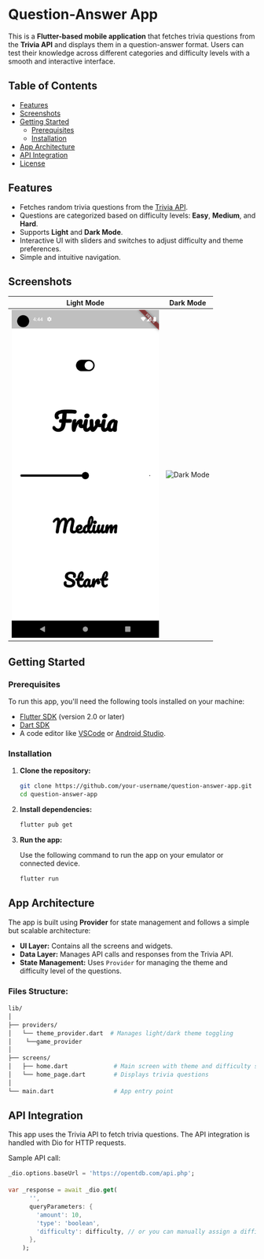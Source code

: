 # Question-Answer App

This is a **Flutter-based mobile application** that fetches trivia questions from the **Trivia API** and displays them in a question-answer format. Users can test their knowledge across different categories and difficulty levels with a smooth and interactive interface.

## Table of Contents
- [Features](#features)
- [Screenshots](#screenshots)
- [Getting Started](#getting-started)
  - [Prerequisites](#prerequisites)
  - [Installation](#installation)
- [App Architecture](#app-architecture)
- [API Integration](#api-integration)
- [License](#license)

## Features
- Fetches random trivia questions from the [Trivia API](https://opentdb.com/api_config.php).
- Questions are categorized based on difficulty levels: **Easy**, **Medium**, and **Hard**.
- Supports **Light** and **Dark Mode**.
- Interactive UI with sliders and switches to adjust difficulty and theme preferences.
- Simple and intuitive navigation.



## Screenshots

| Light Mode | Dark Mode |
|------------|-----------|
| <img src="assets/lightmode.png" alt="Light Mode" width="300"/> | <img src="assets/darkmodepng" alt="Dark Mode" width="300"/> |


## Getting Started

### Prerequisites
To run this app, you'll need the following tools installed on your machine:
- [Flutter SDK](https://flutter.dev/docs/get-started/install) (version 2.0 or later)
- [Dart SDK](https://dart.dev/get-dart)
- A code editor like [VSCode](https://code.visualstudio.com/) or [Android Studio](https://developer.android.com/studio).

### Installation

1. **Clone the repository:**

    ```bash
    git clone https://github.com/your-username/question-answer-app.git
    cd question-answer-app
    ```

2. **Install dependencies:**

    ```bash
    flutter pub get
    ```

3. **Run the app:**

    Use the following command to run the app on your emulator or connected device.

    ```bash
    flutter run
    ```

## App Architecture

The app is built using **Provider** for state management and follows a simple but scalable architecture:

- **UI Layer:** Contains all the screens and widgets.
- **Data Layer:** Manages API calls and responses from the Trivia API.
- **State Management:** Uses `Provider` for managing the theme and difficulty level of the questions.

### Files Structure:
```bash
lib/
│
├── providers/
│   └── theme_provider.dart  # Manages light/dark theme toggling
│    └──game_provider
│
├── screens/
│   ├── home.dart             # Main screen with theme and difficulty settings
│   └── home_page.dart        # Displays trivia questions
│
└── main.dart                 # App entry point
```

## API Integration
This app uses the Trivia API to fetch trivia questions. The API integration is handled with Dio for HTTP requests.

Sample API call:
```dart
_dio.options.baseUrl = 'https://opentdb.com/api.php';

var _response = await _dio.get(
      '',
      queryParameters: {
        'amount': 10,
        'type': 'boolean',
        'difficulty': difficulty, // or you can manually assign a difficulty here like 'easy' , 'medium'
      },
    );

```


